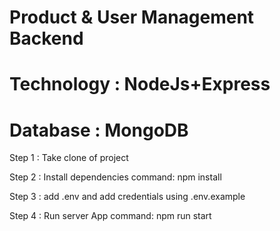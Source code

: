 # Product & User Management Backend

# Technology : NodeJs+Express

# Database : MongoDB

Step 1 : Take clone of project

Step 2 : Install dependencies
command: npm install

Step 3 : add .env and add credentials using .env.example

Step 4 : Run server App
command: npm run start
